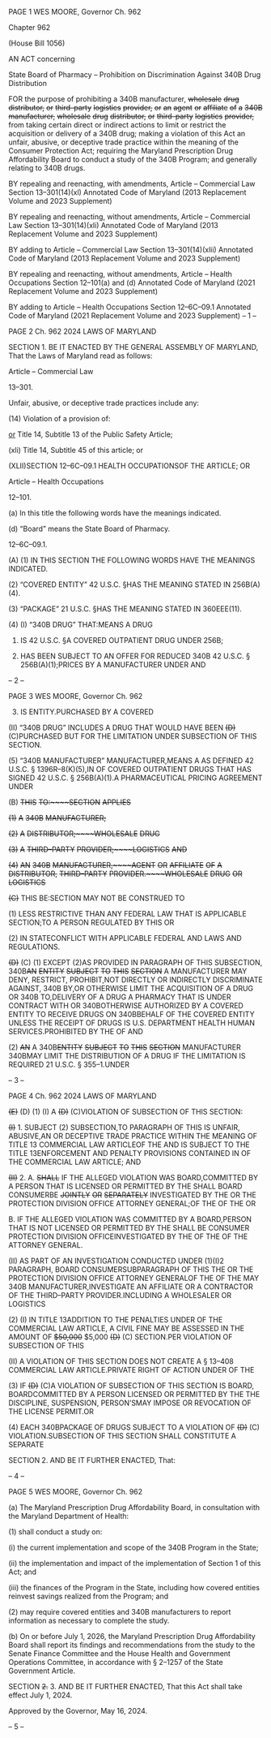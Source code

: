 PAGE 1
WES MOORE, Governor Ch. 962

Chapter 962

(House Bill 1056)

AN ACT concerning

State Board of Pharmacy – Prohibition on Discrimination Against 340B Drug
Distribution

FOR the purpose of prohibiting a 340B manufacturer, ~~wholesale~~ ~~drug~~ ~~distributor,~~ ~~or~~
~~third–party~~ ~~logistics~~ ~~provider,~~ ~~or~~ ~~an~~ ~~agent~~ ~~or~~ ~~affiliate~~ ~~of~~ ~~a~~ ~~340B~~ ~~manufacturer,~~
~~wholesale~~ ~~drug~~ ~~distributor,~~ ~~or~~ ~~third–party~~ ~~logistics~~ ~~provider,~~ from taking certain
direct or indirect actions to limit or restrict the acquisition or delivery of a 340B drug;
making a violation of this Act an unfair, abusive, or deceptive trade practice within
the meaning of the Consumer Protection Act; requiring the Maryland Prescription
Drug Affordability Board to conduct a study of the 340B Program; and generally
relating to 340B drugs.

BY repealing and reenacting, with amendments,
Article – Commercial Law
Section 13–301(14)(xl)
Annotated Code of Maryland
(2013 Replacement Volume and 2023 Supplement)

BY repealing and reenacting, without amendments,
Article – Commercial Law
Section 13–301(14)(xli)
Annotated Code of Maryland
(2013 Replacement Volume and 2023 Supplement)

BY adding to
Article – Commercial Law
Section 13–301(14)(xlii)
Annotated Code of Maryland
(2013 Replacement Volume and 2023 Supplement)

BY repealing and reenacting, without amendments,
Article – Health Occupations
Section 12–101(a) and (d)
Annotated Code of Maryland
(2021 Replacement Volume and 2023 Supplement)

BY adding to
Article – Health Occupations
Section 12–6C–09.1
Annotated Code of Maryland
(2021 Replacement Volume and 2023 Supplement)
– 1 –

PAGE 2
Ch. 962 2024 LAWS OF MARYLAND

SECTION 1. BE IT ENACTED BY THE GENERAL ASSEMBLY OF MARYLAND,
That the Laws of Maryland read as follows:

Article – Commercial Law

13–301.

Unfair, abusive, or deceptive trade practices include any:

(14) Violation of a provision of:

[or](xl) Title 14, Subtitle 13 of the Public Safety Article;

(xli) Title 14, Subtitle 45 of this article; or

(XLII)SECTION 12–6C–09.1 HEALTH OCCUPATIONSOF THE
ARTICLE; OR

Article – Health Occupations

12–101.

(a) In this title the following words have the meanings indicated.

(d) “Board” means the State Board of Pharmacy.

12–6C–09.1.

(A) (1) IN THIS SECTION THE FOLLOWING WORDS HAVE THE MEANINGS
INDICATED.

(2) “COVERED ENTITY” 42 U.S.C. §HAS THE MEANING STATED IN
256B(A)(4).

(3) “PACKAGE” 21 U.S.C. §HAS THE MEANING STATED IN
360EEE(11).

(4) (I) “340B DRUG” THAT:MEANS A DRUG

1. IS 42 U.S.C. §A COVERED OUTPATIENT DRUG UNDER
256B;

2. HAS BEEN SUBJECT TO AN OFFER FOR REDUCED
340B 42 U.S.C. § 256B(A)(1);PRICES BY A MANUFACTURER UNDER AND

– 2 –

PAGE 3
WES MOORE, Governor Ch. 962

3. IS ENTITY.PURCHASED BY A COVERED

(II) “340B DRUG” INCLUDES A DRUG THAT WOULD HAVE BEEN
~~(D)~~ (C)PURCHASED BUT FOR THE LIMITATION UNDER SUBSECTION OF THIS
SECTION.

(5) “340B MANUFACTURER” MANUFACTURER,MEANS A AS DEFINED
42 U.S.C. § 1396R–8(K)(5),IN OF COVERED OUTPATIENT DRUGS THAT HAS SIGNED
42 U.S.C. § 256B(A)(1).A PHARMACEUTICAL PRICING AGREEMENT UNDER

(B) ~~THIS~~ ~~TO:~~~~SECTION~~ ~~APPLIES~~

~~(1)~~ ~~A~~ ~~340B~~ ~~MANUFACTURER;~~

~~(2)~~ ~~A~~ ~~DISTRIBUTOR;~~~~WHOLESALE~~ ~~DRUG~~

~~(3)~~ ~~A~~ ~~THIRD–PARTY~~ ~~PROVIDER;~~~~LOGISTICS~~ ~~AND~~

~~(4)~~ ~~AN~~ ~~340B~~ ~~MANUFACTURER,~~~~AGENT~~ ~~OR~~ ~~AFFILIATE~~ ~~OF~~ ~~A~~
~~DISTRIBUTOR,~~ ~~THIRD–PARTY~~ ~~PROVIDER.~~~~WHOLESALE~~ ~~DRUG~~ ~~OR~~ ~~LOGISTICS~~

~~(C)~~ THIS BE:SECTION MAY NOT BE CONSTRUED TO

(1) LESS RESTRICTIVE THAN ANY FEDERAL LAW THAT IS APPLICABLE
SECTION;TO A PERSON REGULATED BY THIS OR

(2) IN STATECONFLICT WITH APPLICABLE FEDERAL AND LAWS AND
REGULATIONS.

~~(D)~~ (C) (1) EXCEPT (2)AS PROVIDED IN PARAGRAPH OF THIS
SUBSECTION, 340B~~AN~~ ~~ENTITY~~ ~~SUBJECT~~ ~~TO~~ ~~THIS~~ ~~SECTION~~ A MANUFACTURER MAY
DENY, RESTRICT, PROHIBIT,NOT DIRECTLY OR INDIRECTLY DISCRIMINATE
AGAINST, 340B BY,OR OTHERWISE LIMIT THE ACQUISITION OF A DRUG OR
340B TO,DELIVERY OF A DRUG A PHARMACY THAT IS UNDER CONTRACT WITH OR
340BOTHERWISE AUTHORIZED BY A COVERED ENTITY TO RECEIVE DRUGS ON
340BBEHALF OF THE COVERED ENTITY UNLESS THE RECEIPT OF DRUGS IS
U.S. DEPARTMENT HEALTH HUMAN SERVICES.PROHIBITED BY THE OF AND

(2) ~~AN~~ A 340B~~ENTITY~~ ~~SUBJECT~~ ~~TO~~ ~~THIS~~ ~~SECTION~~ MANUFACTURER
340BMAY LIMIT THE DISTRIBUTION OF A DRUG IF THE LIMITATION IS REQUIRED
21 U.S.C. § 355–1.UNDER

– 3 –

PAGE 4
Ch. 962 2024 LAWS OF MARYLAND

~~(E)~~ (D) (1) (I) A ~~(D)~~ (C)VIOLATION OF SUBSECTION OF THIS
SECTION:

~~(I)~~ 1. SUBJECT (2) SUBSECTION,TO PARAGRAPH OF THIS IS
UNFAIR, ABUSIVE,AN OR DECEPTIVE TRADE PRACTICE WITHIN THE MEANING OF
TITLE 13 COMMERCIAL LAW ARTICLEOF THE AND IS SUBJECT TO THE
TITLE 13ENFORCEMENT AND PENALTY PROVISIONS CONTAINED IN OF THE
COMMERCIAL LAW ARTICLE; AND

~~(II)~~ 2. A. ~~SHALL~~ IF THE ALLEGED VIOLATION WAS
BOARD,COMMITTED BY A PERSON THAT IS LICENSED OR PERMITTED BY THE SHALL
BOARD CONSUMERBE ~~JOINTLY~~ ~~OR~~ ~~SEPARATELY~~ INVESTIGATED BY THE OR THE
PROTECTION DIVISION OFFICE ATTORNEY GENERAL;OF THE OF THE OR

B. IF THE ALLEGED VIOLATION WAS COMMITTED BY A
BOARD,PERSON THAT IS NOT LICENSED OR PERMITTED BY THE SHALL BE
CONSUMER PROTECTION DIVISION OFFICEINVESTIGATED BY THE OF THE OF THE
ATTORNEY GENERAL.

(II) AS PART OF AN INVESTIGATION CONDUCTED UNDER
(1)(I)2 PARAGRAPH, BOARD CONSUMERSUBPARAGRAPH OF THIS THE OR THE
PROTECTION DIVISION OFFICE ATTORNEY GENERALOF THE OF THE MAY
340B MANUFACTURER,INVESTIGATE AN AFFILIATE OR A CONTRACTOR OF THE
THIRD–PARTY PROVIDER.INCLUDING A WHOLESALER OR LOGISTICS

(2) (I) IN TITLE 13ADDITION TO THE PENALTIES UNDER OF THE
COMMERCIAL LAW ARTICLE, A CIVIL FINE MAY BE ASSESSED IN THE AMOUNT OF
~~$50,000~~ $5,000 ~~(D)~~ (C) SECTION.PER VIOLATION OF SUBSECTION OF THIS

(II) A VIOLATION OF THIS SECTION DOES NOT CREATE A
§ 13–408 COMMERCIAL LAW ARTICLE.PRIVATE RIGHT OF ACTION UNDER OF THE

(3) IF ~~(D)~~ (C)A VIOLATION OF SUBSECTION OF THIS SECTION IS
BOARD, BOARDCOMMITTED BY A PERSON LICENSED OR PERMITTED BY THE THE
DISCIPLINE, SUSPENSION, PERSON’SMAY IMPOSE OR REVOCATION OF THE LICENSE
PERMIT.OR

(4) EACH 340BPACKAGE OF DRUGS SUBJECT TO A VIOLATION OF
~~(D)~~ (C) VIOLATION.SUBSECTION OF THIS SECTION SHALL CONSTITUTE A SEPARATE

SECTION 2. AND BE IT FURTHER ENACTED, That:

– 4 –

PAGE 5
WES MOORE, Governor Ch. 962

(a) The Maryland Prescription Drug Affordability Board, in consultation with the
Maryland Department of Health:

(1) shall conduct a study on:

(i) the current implementation and scope of the 340B Program in
the State;

(ii) the implementation and impact of the implementation of Section
1 of this Act; and

(iii) the finances of the Program in the State, including how covered
entities reinvest savings realized from the Program; and

(2) may require covered entities and 340B manufacturers to report
information as necessary to complete the study.

(b) On or before July 1, 2026, the Maryland Prescription Drug Affordability Board
shall report its findings and recommendations from the study to the Senate Finance
Committee and the House Health and Government Operations Committee, in accordance
with § 2–1257 of the State Government Article.

SECTION ~~2.~~ 3. AND BE IT FURTHER ENACTED, That this Act shall take effect
July 1, 2024.

Approved by the Governor, May 16, 2024.

– 5 –